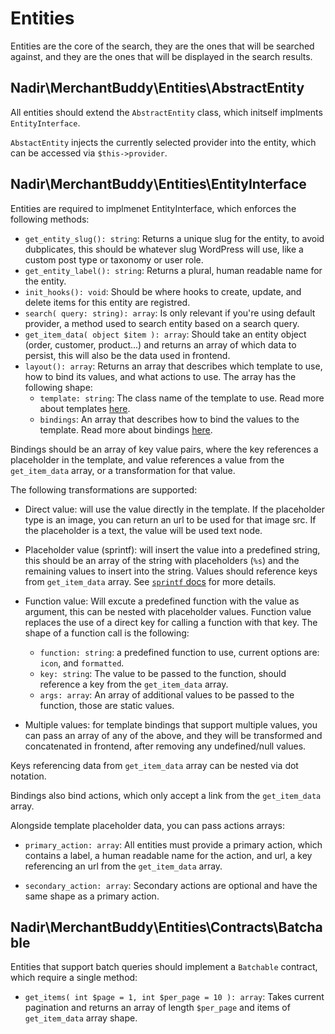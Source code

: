 # Entities

Entities are the core of the search, they are the ones that will be searched against, and they are the ones that will be displayed in the search results.

## Nadir\MerchantBuddy\Entities\AbstractEntity

All entities should extend the `AbstractEntity` class, which initself implments `EntityInterface`.

`AbstactEntity` injects the currently selected provider into the entity, which can be accessed via `$this->provider`.

## Nadir\MerchantBuddy\Entities\EntityInterface

Entities are required to implmenet EntityInterface, which enforces the following methods:

- `get_entity_slug(): string`: Returns a unique slug for the entity, to avoid dubplicates, this should be whatever slug WordPress will use, like a custom post type or taxonomy or user role.
- `get_entity_label(): string`: Returns a plural, human readable name for the entity.
- `init_hooks(): void`: Should be where hooks to create, update, and delete items for this entity are registred.
- `search( query: string): array`: Is only relevant if you're using default provider, a method used to search entity based on a search query.
- `get_item_data( object $item ): array`: Should take an entity object (order, customer, product...) and returns an array of which data to persist, this will also be the data used in frontend.
- `layout(): array`: Returns an array that describes which template to use, how to bind its values, and what actions to use. The array has the following shape:
  - `template: string`: The class name of the template to use. Read more about templates [here](./template.md).
  - `bindings`: An array that describes how to bind the values to the template. Read more about bindings [here](./binding.md).

Bindings should be an array of key value pairs, where the key references a placeholder in the template, and value references a value from the `get_item_data` array, or a transformation for that value.

The following transformations are supported:

- Direct value: will use the value directly in the template. If the placeholder type is an image, you can return an url to be used for that image src. If the placeholder is a text, the value will be used text node.

- Placeholder value (sprintf): will insert the value into a predefined string, this should be an array of the string with placeholders (`%s`) and the remaining values to insert into the string. Values should reference keys from `get_item_data` array. See [`sprintf` docs](https://www.npmjs.com/package/sprintf-js) for more details.

- Function value: Will excute a predefined function with the value as argument, this can be nested with placeholder values. Function value replaces the use of a direct key for calling a function with that key. The shape of a function call is the following:

  - `function: string`: a predefined function to use, current options are: `icon`, and `formatted`.
  - `key: string`: The value to be passed to the function, should reference a key from the `get_item_data` array.
  - `args: array`: An array of additional values to be passed to the function, those are static values.

- Multiple values: for template bindings that support multiple values, you can pass an array of any of the above, and they will be transformed and concatenated in frontend, after removing any undefined/null values.

Keys referencing data from `get_item_data` array can be nested via dot notation.

Bindings also bind actions, which only accept a link from the `get_item_data` array.

Alongside template placeholder data, you can pass actions arrays:

- `primary_action: array`: All entities must provide a primary action, which contains a label, a human readable name for the action, and url, a key referencing an url from the `get_item_data` array.

- `secondary_action: array`: Secondary actions are optional and have the same shape as a primary action.

## Nadir\MerchantBuddy\Entities\Contracts\Batchable

Entities that support batch queries should implement a `Batchable` contract, which require a single method:

- `get_items( int $page = 1, int $per_page = 10 ): array`: Takes current pagination and returns an array of length `$per_page` and items of `get_item_data` array shape.
